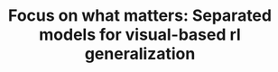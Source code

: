 ---
title: 'Focus on what matters: Separated models for visual-based rl generalization'
authors: 
  - name: Di Zhang
  - name: Bowen Lv
  - name: Hai Zhang
  - name: Feifan Yang
  - name: Junqiao Zhao
  - name: Hang Yu
  - name: Chang Huang
  - name: Hongtu Zhou
    role: Me
  - name: Chen Ye
teaser: '/images/SMG.png'
collection: publications
category: paper2024 
venue: 'Annual Conference on Neural Information Processing Systems (NeurIPS) 2024'
excerpt: 'We propose SMG, which utilizes a reconstruction-based auxiliary task to extract task-relevant representations from visual observations and further strengths the generalization ability of RL agents with the help of two consistency losses.'
paperurl: 'https://proceedings.neurips.cc/paper_files/paper/2024/file/d42523d621194ba54dda098669645f91-Paper-Conference.pdf'
codeurl: 'https://anonymous.4open.science/r/SMG/README.md'
posterurl:
websiteurl:
# citation: 'Your Name, You. (2009). &quot;Paper Title Number 1.&quot; <i>Journal 1</i>. 1(1).'
---